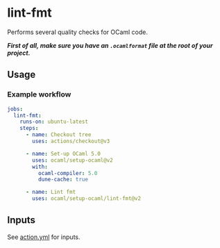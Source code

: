 # lint-fmt

Performs several quality checks for OCaml code.

**_First of all, make sure you have an `.ocamlformat` file at the root of your
project._**

## Usage

### Example workflow

```yml
jobs:
  lint-fmt:
    runs-on: ubuntu-latest
    steps:
      - name: Checkout tree
        uses: actions/checkout@v3

      - name: Set-up OCaml 5.0
        uses: ocaml/setup-ocaml@v2
        with:
          ocaml-compiler: 5.0
          dune-cache: true

      - name: Lint fmt
        uses: ocaml/setup-ocaml/lint-fmt@v2
```

## Inputs

See [action.yml](./action.yml) for inputs.
